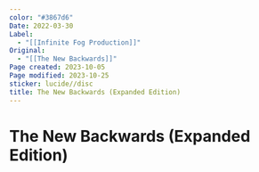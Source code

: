 ```yaml
---
color: "#3867d6"
Date: 2022-03-30
Label:
  - "[[Infinite Fog Production]]"
Original:
  - "[[The New Backwards]]"
Page created: 2023-10-05
Page modified: 2023-10-25
sticker: lucide//disc
title: The New Backwards (Expanded Edition)
---
```


# The New Backwards (Expanded Edition)
